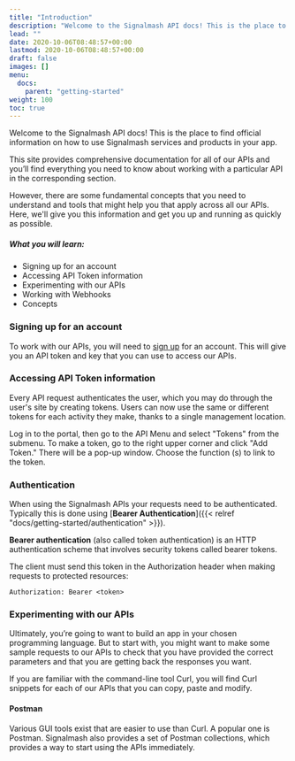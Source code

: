 ```yaml
---
title: "Introduction"
description: "Welcome to the Signalmash API docs! This is the place to find official information on how to use Signalmash services and products in your app."
lead: ""
date: 2020-10-06T08:48:57+00:00
lastmod: 2020-10-06T08:48:57+00:00
draft: false
images: []
menu:
  docs:
    parent: "getting-started"
weight: 100
toc: true
---
```


Welcome to the Signalmash API docs! This is the place to find official information on how to use Signalmash services and products in your app.

This site provides comprehensive documentation for all of our APIs and you’ll find everything you need to know about working with a particular API in the corresponding section.

However, there are some fundamental concepts that you need to understand and tools that might help you that apply across all our APIs. Here, we'll give you this information and get you up and running as quickly as possible.

##### What you will learn:

* Signing up for an account
* Accessing API Token information
* Experimenting with our APIs
* Working with Webhooks
* Concepts


### Signing up for an account
To work with our APIs, you will need to [sign up](https://portal.signalmash.com/#/signup) for an account. This will give you an API token and key that you can use to access our APIs.

### Accessing API Token information
Every API request authenticates the user, which you may do through the user's site by creating tokens. Users can now use the same or different tokens for each activity they make, thanks to a single management location.

Log in to the portal, then go to the API Menu and select "Tokens" from the submenu. To make a token, go to the right upper corner and click "Add Token." There will be a pop-up window. Choose the function (s) to link to the token.

### Authentication
When using the Signalmash APIs your requests need to be authenticated. Typically this is done using [**Bearer Authentication**]({{< relref "docs/getting-started/authentication" >}}).

**Bearer authentication** (also called token authentication) is an HTTP authentication scheme that involves security tokens called bearer tokens.

The client must send this token in the Authorization header when making requests to protected resources:

`Authorization: Bearer <token>`

### Experimenting with our APIs

Ultimately, you’re going to want to build an app in your chosen programming language. But to start with, you might want to make some sample requests to our APIs to check that you have provided the correct parameters and that you are getting back the responses you want.

If you are familiar with the command-line tool Curl, you will find Curl snippets for each of our APIs that you can copy, paste and modify.

#### Postman
Various GUI tools exist that are easier to use than Curl. A popular one is Postman. Signalmash also provides a set of Postman collections, which provides a way to start using the APIs immediately.